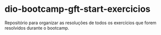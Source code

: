 # dio-bootcamp-gft-start-exercicios
Repositório para organizar as resoluções de todos os exercícios que forem resolvidos durante o bootcamp.
